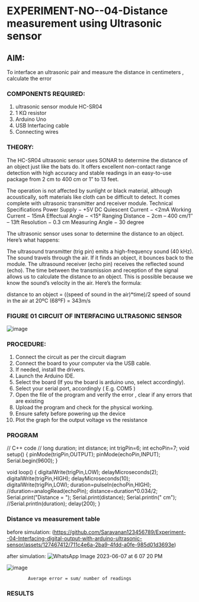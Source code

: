 # EXPERIMENT-NO--04-Distance measurement using Ultrasonic sensor

## AIM: 
To interface an ultrasonic pair and measure the distance in centimeters , calculate the error
 
### COMPONENTS REQUIRED:
1.	ultrasonic sensor module HC-SR04
2.	1 KΩ resistor 
3.	Arduino Uno 
4.	USB Interfacing cable 
5.	Connecting wires 


### THEORY: 
The HC-SR04 ultrasonic sensor uses SONAR to determine the distance of an object just like the bats do. It offers excellent non-contact range detection with high accuracy and stable readings in an easy-to-use package from 2 cm to 400 cm or 1” to 13 feet.

The operation is not affected by sunlight or black material, although acoustically, soft materials like cloth can be difficult to detect. It comes complete with ultrasonic transmitter and receiver module.
Technical Specifications
Power Supply − +5V DC
Quiescent Current − <2mA
Working Current − 15mA
Effectual Angle − <15°
Ranging Distance − 2cm – 400 cm/1″ – 13ft
Resolution − 0.3 cm
Measuring Angle − 30 degree

The ultrasonic sensor uses sonar to determine the distance to an object. Here’s what happens:

The ultrasound transmitter (trig pin) emits a high-frequency sound (40 kHz).
The sound travels through the air. If it finds an object, it bounces back to the module.
The ultrasound receiver (echo pin) receives the reflected sound (echo).
The time between the transmission and reception of the signal allows us to calculate the distance to an object. This is possible because we know the sound’s velocity in the air. Here’s the formula:

distance to an object = ((speed of sound in the air)*time)/2
speed of sound in the air at 20ºC (68ºF) = 343m/s

### FIGURE 01 CIRCUIT OF INTERFACING ULTRASONIC SENSOR 


![image](https://user-images.githubusercontent.com/36288975/166430594-5adb4ca9-5a42-4781-a7e6-7236b3766a85.png)



### PROCEDURE:
1.	Connect the circuit as per the circuit diagram 
2.	Connect the board to your computer via the USB cable.
3.	If needed, install the drivers.
4.	Launch the Arduino IDE.
5.	Select the board (If you the board is arduino uno, select accordingly).
6.	Select your serial port, accordingly ( E.g. COM5 )
7.	Open the file of the program  and verify the error , clear if any errors that are existing 
8.	Upload the program and check for the physical working. 
9.	Ensure safety before powering up the device 
10.	Plot the graph for the output voltage vs the resistance 


### PROGRAM 


// C++ code
//
long duration;
int distance;
int trigPin=6;
int echoPin=7;
void setup()
{
  pinMode(trigPin,OUTPUT);
  pinMode(echoPin,INPUT);
  Serial.begin(9600);
}

void loop()
{
  digitalWrite(trigPin,LOW);
  delayMicroseconds(2);
  digitalWrite(trigPin,HIGH);
  delayMicroseconds(10);
  digitalWrite(trigPin,LOW);
  duration=pulseIn(echoPin,HIGH);
  //duration=analogRead(echoPin);
  distance=duration*0.034/2;
  Serial.print("Distance = ");
  Serial.print(distance);
  Serial.println(" cm");
  //Serial.println(duration);
  delay(200);
}



### Distance vs measurement table 

before simulation:
(https://github.com/Saravanan123456789/Experiment--04-Interfacing-digital-output-with-arduino-ultrasonic-sensor/assets/127467412/711c4e6a-2ba9-4fdd-a0fe-985d01d3693e)

after simulation:
![WhatsApp Image 2023-06-07 at 6 07 20 PM](https://github.com/Saravanan123456789/Experiment--04-Interfacing-digital-output-with-arduino-ultrasonic-sensor/assets/127467412/a8a5cf69-7998-46d5-9cc8-940c193c2feb)


 
 
			
			
			

![image](https://user-images.githubusercontent.com/36288975/190135379-52ebacd5-ccd5-460f-a4cd-4d0ad1d9b179.png)

			
			
			
			
			
			Average error = sum/ number of readings 
 








### RESULTS



 
